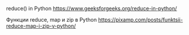 reduce() in Python
https://www.geeksforgeeks.org/reduce-in-python/

Функции reduce, map и zip в Python
https://pixamp.com/posts/funktsii-reduce-map-i-zip-v-python/

